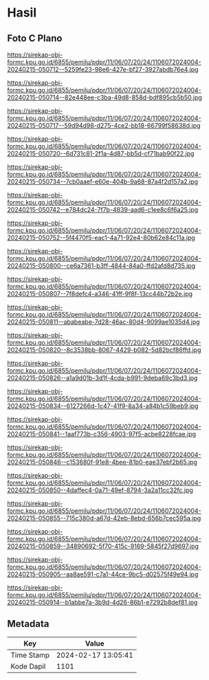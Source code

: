 # Hasil

## Foto C Plano

https://sirekap-obj-formc.kpu.go.id/6855/pemilu/pdpr/11/06/07/20/24/1106072024004-20240215-050712--5259fe23-98e6-427e-bf27-3927abdb76e4.jpg

https://sirekap-obj-formc.kpu.go.id/6855/pemilu/pdpr/11/06/07/20/24/1106072024004-20240215-050714--82e448ee-c3ba-49d8-858d-bdf895cb5b50.jpg

https://sirekap-obj-formc.kpu.go.id/6855/pemilu/pdpr/11/06/07/20/24/1106072024004-20240215-050717--59d94d98-d275-4ce2-bb18-66799f58638d.jpg

https://sirekap-obj-formc.kpu.go.id/6855/pemilu/pdpr/11/06/07/20/24/1106072024004-20240215-050720--6d731c81-2f1a-4d87-bb5d-cf71bab90f22.jpg

https://sirekap-obj-formc.kpu.go.id/6855/pemilu/pdpr/11/06/07/20/24/1106072024004-20240215-050734--7cb0aaef-e60e-404b-9a68-87a4f2d157a2.jpg

https://sirekap-obj-formc.kpu.go.id/6855/pemilu/pdpr/11/06/07/20/24/1106072024004-20240215-050742--e784dc24-7f7b-4839-aad6-c1ee8c6f6a25.jpg

https://sirekap-obj-formc.kpu.go.id/6855/pemilu/pdpr/11/06/07/20/24/1106072024004-20240215-050752--5f4470f5-eac1-4a71-92e4-80b62e84c11a.jpg

https://sirekap-obj-formc.kpu.go.id/6855/pemilu/pdpr/11/06/07/20/24/1106072024004-20240215-050800--ce6a7361-b3ff-4844-84a0-ffd2afd8d735.jpg

https://sirekap-obj-formc.kpu.go.id/6855/pemilu/pdpr/11/06/07/20/24/1106072024004-20240215-050807--7f8defc4-a346-41ff-9f8f-13cc44b72b2e.jpg

https://sirekap-obj-formc.kpu.go.id/6855/pemilu/pdpr/11/06/07/20/24/1106072024004-20240215-050811--ababeabe-7d28-46ac-80d4-9099ae1035d4.jpg

https://sirekap-obj-formc.kpu.go.id/6855/pemilu/pdpr/11/06/07/20/24/1106072024004-20240215-050820--8c3538bb-8067-4429-b082-5d82bcf86ffd.jpg

https://sirekap-obj-formc.kpu.go.id/6855/pemilu/pdpr/11/06/07/20/24/1106072024004-20240215-050826--a1a9d01b-3d1f-4cda-b991-9deba69c3bd3.jpg

https://sirekap-obj-formc.kpu.go.id/6855/pemilu/pdpr/11/06/07/20/24/1106072024004-20240215-050834--6127266d-1c47-41f9-8a34-a84b1c59beb9.jpg

https://sirekap-obj-formc.kpu.go.id/6855/pemilu/pdpr/11/06/07/20/24/1106072024004-20240215-050841--1aaf773b-c356-4903-97f5-acbe8228fcae.jpg

https://sirekap-obj-formc.kpu.go.id/6855/pemilu/pdpr/11/06/07/20/24/1106072024004-20240215-050846--c153680f-91e8-4bee-81b0-eae37ebf2b65.jpg

https://sirekap-obj-formc.kpu.go.id/6855/pemilu/pdpr/11/06/07/20/24/1106072024004-20240215-050850--4daffec4-0a71-49ef-8794-3a2a11cc32fc.jpg

https://sirekap-obj-formc.kpu.go.id/6855/pemilu/pdpr/11/06/07/20/24/1106072024004-20240215-050855--715c380d-a67d-42eb-8ebd-656b7cec595a.jpg

https://sirekap-obj-formc.kpu.go.id/6855/pemilu/pdpr/11/06/07/20/24/1106072024004-20240215-050859--34890692-5f70-415c-9169-5845f27d9697.jpg

https://sirekap-obj-formc.kpu.go.id/6855/pemilu/pdpr/11/06/07/20/24/1106072024004-20240215-050905--aa8ae591-c7a1-44ce-9bc5-d02575f49e94.jpg

https://sirekap-obj-formc.kpu.go.id/6855/pemilu/pdpr/11/06/07/20/24/1106072024004-20240215-050914--b1abbe7a-3b9d-4d26-86b1-e7292b8def81.jpg


## Metadata

| Key        | Value               |
| ---------- | ------------------- |
| Time Stamp | 2024-02-17 13:05:41 |
| Kode Dapil | 1101                |



